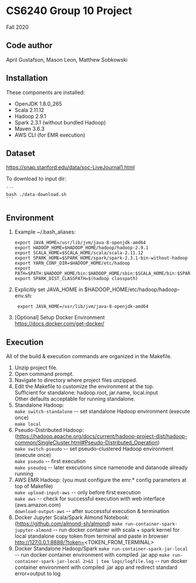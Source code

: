 # CS6240 Group 10 Project

Fall 2020

Code author
-----------
April Gustafson, Mason Leon, Matthew Sobkowski

Installation
------------
These components are installed:
- OpenJDK 1.8.0_265
- Scala 2.11.12
- Hadoop 2.9.1
- Spark 2.3.1 (without bundled Hadoop)
- Maven 3.6.3
- AWS CLI (for EMR execution)

Dataset
-------

https://snap.stanford.edu/data/soc-LiveJournal1.html

To download to input dir:
	
	```
	bash ./data-download.sh
	```

Environment
-----------
1) Example ~/.bash_aliases:  
	```
	export JAVA_HOME=/usr/lib/jvm/java-8-openjdk-amd64
	export HADOOP_HOME=$HADOOP_HOME/hadoop/hadoop-2.9.1  
	export SCALA_HOME=$SCALA_HOME/scala/scala-2.11.12  
	export SPARK_HOME=$SPARK_HOME/spark/spark-2.3.1-bin-without-hadoop  
	export YARN_CONF_DIR=$HADOOP_HOME/etc/hadoop  
	export PATH=$PATH:$HADOOP_HOME/bin:$HADOOP_HOME/sbin:$SCALA_HOME/bin:$SPARK_HOME/bin  
	export SPARK_DIST_CLASSPATH=$(hadoop classpath)    
	```   

2) Explicitly set JAVA_HOME in $HADOOP_HOME/etc/hadoop/hadoop-env.sh:  
   ```
	export JAVA_HOME=/usr/lib/jvm/java-8-openjdk-amd64 
   ```

3) [Optional] Setup Docker Environment  
   https://docs.docker.com/get-docker/


Execution  
---------  
All of the build & execution commands are organized in the Makefile.  
1) Unzip project file.  
2) Open command prompt.  
3) Navigate to directory where project files unzipped.  
4) Edit the Makefile to customize the environment at the top.  
	Sufficient for standalone: hadoop.root, jar.name, local.input  
	Other defaults acceptable for running standalone.  
5) Standalone Hadoop:  
	```make switch-standalone```	-- set standalone Hadoop environment (execute once)  
	```make local```  
6) Pseudo-Distributed Hadoop: (https://hadoop.apache.org/docs/current/hadoop-project-dist/hadoop-common/SingleCluster.html#Pseudo-Distributed_Operation)  
	```make switch-pseudo```		-- set pseudo-clustered Hadoop environment (execute once)  
	```make pseudo```				-- first execution  
	```make pseudoq```				-- later executions since namenode and datanode already running  
7) AWS EMR Hadoop: (you must configure the emr.* config parameters at top of Makefile)  
	```make upload-input-aws```		-- only before first execution  
	```make aws```					-- check for successful execution with web interface (aws.amazon.com)  
	```download-output-aws```		-- after successful execution & termination
8) Docker Jupyter Scala/Spark Almond Notebook: (https://github.com/almond-sh/almond)
	```make run-container-spark-jupyter-almond``` -- run docker container with scala + spark kernel for local standalone copy token from terminal and paste in browser http://127.0.0.1:8888/?token=<TOKEN_FROM_TERMINAL>
9) Docker Standalone Hadoop/Spark
   	```make run-container-spark-jar-local``` -- run docker container environment with compiled .jar app
    ```make run-container-spark-jar-local 2>&1 | tee logs/logfile.log``` -- run docker container environment with compiled .jar app and redirect standard error+output to log

